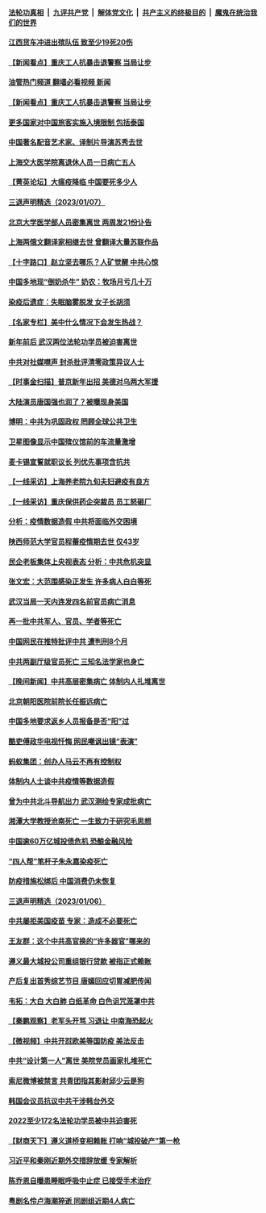 ####  [法轮功真相](../../../../basic/blob/master/README.md?t=01081612) &nbsp;|&nbsp; [九评共产党](../../../../9ping.md/blob/master/README.md?t=01081612) &nbsp;|&nbsp; [解体党文化](../../../../jtdwh.md/blob/master/README.md?t=01081612)  &nbsp;|&nbsp; [共产主义的终极目的](../../../../gczydzjmd.md/blob/master/README.md?t=01081612) &nbsp;|&nbsp; [魔鬼在统治我们的世界](../../../../mgztzwmdsj.md/blob/master/README.md?t=01081612) 

#### [江西货车冲进出殡队伍 致至少19死20伤](../pages/nsc413/n13901880.md?t=01081612) 


#### [【新闻看点】重庆工人抗暴击退警察 当局让步](../pages/nsc413/n13901851.md?t=01081612) 
#### [油管热门频道 翻墙必看视频 新闻](http://129.146.143.75:81/youtube.html?01081612)
#### [【新闻看点】重庆工人抗暴击退警察 当局让步](../pages/nsc413/n13901851.md?t=01081612) 

#### [更多国家对中国旅客实施入境限制 包括泰国](../pages/nsc413/n13901757.md?t=01081612) 

#### [中国著名配音艺术家、译制片导演苏秀去世](../pages/nsc413/n13901905.md?t=01081612) 

#### [上海交大医学院离退休人员一日病亡五人](../pages/nsc413/n13901825.md?t=01081612) 

#### [【菁英论坛】大瘟疫降临 中国要死多少人](../pages/nsc413/n13901823.md?t=01081612) 

#### [三退声明精选（2023/01/07）](../pages/nsc413/n13901907.md?t=01081612) 

#### [北京大学医学部人员密集离世 两周发21份讣告](../pages/nsc413/n13901816.md?t=01081612) 

#### [上海两俄文翻译家相继去世 曾翻译大量苏联作品](../pages/nsc413/n13901812.md?t=01081612) 

#### [【十字路口】赵立坚去哪乐？人矿觉醒 中共心惊](../pages/nsc413/n13901678.md?t=01081612) 

#### [中国多地现“倒奶杀牛” 奶农：牧场月亏几十万](../pages/nsc413/n13901820.md?t=01081612) 

#### [染疫后遗症：失眠脑雾脱发 女子长胡须](../pages/nsc413/n13901807.md?t=01081612) 

#### [【名家专栏】美中什么情况下会发生热战？](../pages/nsc413/n13901680.md?t=01081612) 

#### [新年前后 武汉两位法轮功学员被迫害离世](../pages/nsc413/n13900136.md?t=01081612) 

#### [中共对社媒噤声 封杀批评清零政策异议人士](../pages/nsc413/n13901681.md?t=01081612) 

#### [【时事金扫描】普京新年出招 美德对乌两大军援](../pages/nsc413/n13901740.md?t=01081612) 

#### [大陆演员唐国强也润了？被曝现身美国](../pages/nsc413/n13901767.md?t=01081612) 

#### [博明：中共为巩固政权 罔顾全球公共卫生](../pages/nsc413/n13901752.md?t=01081612) 

#### [卫星图像显示中国殡仪馆前的车流量激增](../pages/nsc413/n13901745.md?t=01081612) 

#### [麦卡锡宣誓就职议长 列优先事项含抗共](../pages/nsc413/n13901685.md?t=01081612) 

#### [【一线采访】上海养老院九旬夫妇避疫有良方](../pages/nsc413/n13901282.md?t=01081612) 

#### [【一线采访】重庆保供药企突裁员 员工怒砸厂](../pages/nsc413/n13901673.md?t=01081612) 

#### [分析：疫情数据造假 中共将面临外交困境](../pages/nsc413/n13899535.md?t=01081612) 

#### [陕西师范大学官员程蕾疫情期去世 仅43岁](../pages/nsc413/n13901562.md?t=01081612) 

#### [民企老板集体上央视表态 分析：中共危机突显](../pages/nsc413/n13901399.md?t=01081612) 

#### [张文宏：大范围感染正发生 许多病人白白等死](../pages/nsc413/n13901563.md?t=01081612) 

#### [武汉当局一天内连发四名前官员病亡消息](../pages/nsc413/n13901593.md?t=01081612) 

#### [再一批中共军人、官员、学者等死亡](../pages/nsc413/n13901566.md?t=01081612) 

#### [中国网民在推特批评中共 遭判刑8个月](../pages/nsc413/n13901620.md?t=01081612) 

#### [中共两副厅级官员死亡 三知名法学家也身亡](../pages/nsc413/n13901334.md?t=01081612) 

#### [【晚间新闻】中共高层密集病亡 体制内人扎堆离世](../pages/nsc413/n13901510.md?t=01081612) 


#### [北京朝阳医院前院长任振远病亡](../pages/nsc413/n13901486.md?t=01081612) 


#### [中国多地要求返乡人员报备是否“阳”过](../pages/nsc413/n13901485.md?t=01081612) 

#### [酷吏傅政华电视忏悔 网民嘲讽出镜“表演”](../pages/nsc413/n13901429.md?t=01081612) 

#### [蚂蚁集团：创办人马云不再有控制权](../pages/nsc413/n13901432.md?t=01081612) 

#### [体制内人士谈中共疫情等数据造假](../pages/nsc413/n13901104.md?t=01081612) 

#### [曾为中共北斗导航出力 武汉测绘专家成批病亡](../pages/nsc413/n13901300.md?t=01081612) 

#### [湘潭大学教授沧南死亡 一生致力于研究毛思想](../pages/nsc413/n13901240.md?t=01081612) 

#### [中国逾60万亿城投债危机 恐酿金融风险](../pages/nsc413/n13901204.md?t=01081612) 

#### [“四人帮”笔杆子朱永嘉染疫死亡](../pages/nsc413/n13901202.md?t=01081612) 

#### [防疫措施松绑后 中国消费仍未恢复](../pages/nsc413/n13901054.md?t=01081612) 

#### [三退声明精选（2023/01/06）](../pages/nsc413/n13901254.md?t=01081612) 

#### [中共屡拒美国疫苗 专家：造成不必要死亡](../pages/nsc413/n13901178.md?t=01081612) 

#### [王友群：这个中共高官换的“许多器官”哪来的](../pages/nsc413/n13901161.md?t=01081612) 

#### [遵义最大城投公司重组银行贷款 被指正式赖账](../pages/nsc413/n13901051.md?t=01081612) 

#### [产后复出首秀综艺节目 唐嫣回应切胃减肥传闻](../pages/nsc413/n13901132.md?t=01081612) 

#### [韦拓：大白 大白肺 白纸革命 白色诅咒笼罩中共](../pages/nsc413/n13901066.md?t=01081612) 

#### [【秦鹏观察】老军头开骂 习退让 中南海恐起火](../pages/nsc413/n13901137.md?t=01081612) 

#### [【微视频】中共开怼欧美等国防疫 美法反击](../pages/nsc413/n13900969.md?t=01081612) 

#### [中共“设计第一人”离世 美院党员画家扎堆死亡](../pages/nsc413/n13901090.md?t=01081612) 

#### [索尼微博被禁言 共青团指其影射邱少云是狗](../pages/nsc413/n13901103.md?t=01081612) 

#### [韩国会议员抗议中共干涉韩台外交](../pages/nsc413/n13900978.md?t=01081612) 

#### [2022至少172名法轮功学员被中共迫害死](../pages/nsc413/n13900831.md?t=01081612) 

#### [【财商天下】遵义道桥变相赖账 打响“城投破产”第一枪](../pages/nsc413/n13901333.md?t=01081612) 

#### [习近平和秦刚近期外交措辞放缓 专家解析](../pages/nsc413/n13901079.md?t=01081612) 

#### [陈乔恩自曝患睡眠呼吸中止症 已接受手术治疗](../pages/nsc413/n13901092.md?t=01081612) 

#### [粤剧名伶卢海潮猝逝 同剧组近期4人病亡](../pages/nsc413/n13901055.md?t=01081612) 

<img src='http://gfw-breaker.win/goodnews/indexes/nsc413.md' width='0px' height='0px'/>
